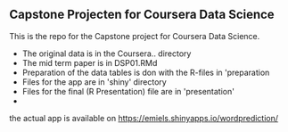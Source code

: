 ## Capstone Projecten for Coursera Data Science
This is the repo for the Capstone project for Coursera Data Science.

* The original data is in the Coursera.. directory
* The mid term paper is in DSP01.RMd
* Preparation of the data tables is don with the R-files in 'preparation
* Files for the app are in 'shiny' directory
* Files for the final (R Presentation) file are in 'presentation'
* 
the actual app is available on https://emiels.shinyapps.io/wordprediction/
